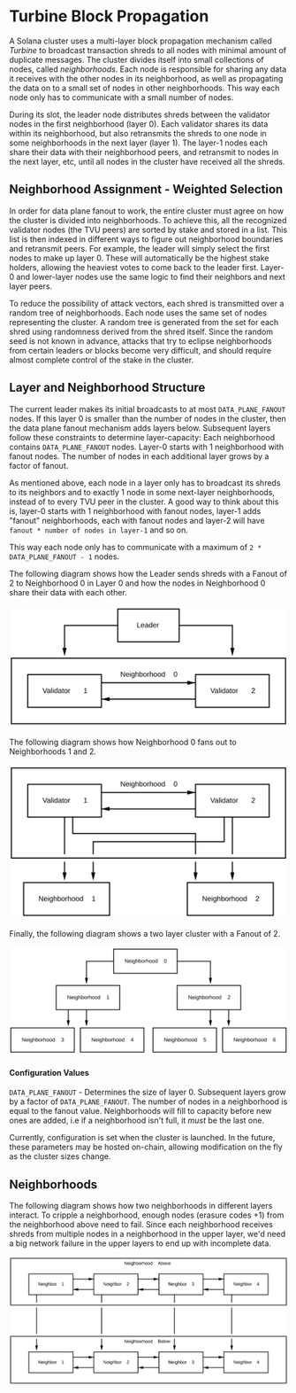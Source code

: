 # Turbine Block Propagation

A Solana cluster uses a multi-layer block propagation mechanism called *Turbine*
to broadcast transaction shreds to all nodes with minimal amount of duplicate
messages.  The cluster divides itself into small collections of nodes, called
*neighborhoods*. Each node is responsible for sharing any data it receives with
the other nodes in its neighborhood, as well as propagating the data on to a
small set of nodes in other neighborhoods.  This way each node only has to
communicate with a small number of nodes.

During its slot, the leader node distributes shreds between the validator nodes
in the first neighborhood (layer 0). Each validator shares its data within its
neighborhood, but also retransmits the shreds to one node in some neighborhoods
in the next layer (layer 1). The layer-1 nodes each share their data with their 
neighborhood peers, and retransmit to nodes in the next layer, etc, until all
nodes in the cluster have received all the shreds.

## Neighborhood Assignment - Weighted Selection

In order for data plane fanout to work, the entire cluster must agree on how the
cluster is divided into neighborhoods. To achieve this, all the recognized
validator nodes (the TVU peers) are sorted by stake and stored in a list. This
list is then indexed in different ways to figure out neighborhood boundaries and
retransmit peers. For example, the leader will simply select the first nodes to
make up layer 0. These will automatically be the highest stake holders, allowing
the heaviest votes to come back to the leader first. Layer-0 and lower-layer
nodes use the same logic to find their neighbors and next layer peers.

To reduce the possibility of attack vectors, each shred is transmitted over a
random tree of neighborhoods.  Each node uses the same set of nodes representing
the cluster.  A random tree is generated from the set for each shred using
randomness derived from the shred itself.  Since the random seed is not known in
advance, attacks that try to eclipse neighborhoods from certain leaders or
blocks become very difficult, and should require almost complete control of the
stake in the cluster.

## Layer and Neighborhood Structure

The current leader makes its initial broadcasts to at most `DATA_PLANE_FANOUT`
nodes. If this layer 0 is smaller than the number of nodes in the cluster, then
the data plane fanout mechanism adds layers below. Subsequent layers follow
these constraints to determine layer-capacity: Each neighborhood contains
`DATA_PLANE_FANOUT` nodes. Layer-0 starts with 1 neighborhood with fanout nodes.
The number of nodes in each additional layer grows by a factor of fanout.

As mentioned above, each node in a layer only has to broadcast its shreds to its
neighbors and to exactly 1 node in some next-layer neighborhoods, 
instead of to every TVU peer in the cluster. A good way to think about this is, 
layer-0 starts with 1 neighborhood with fanout nodes, layer-1 adds "fanout" 
neighborhoods, each with fanout nodes and layer-2 will have 
`fanout * number of nodes in layer-1` and so on.

This way each node only has to communicate with a maximum of `2 * DATA_PLANE_FANOUT - 1` nodes.

The following diagram shows how the Leader sends shreds with a Fanout of 2 to 
Neighborhood 0 in Layer 0 and how the nodes in Neighborhood 0 share their data
with each other.

<img alt="Leader sends shreds to Neighborhood 0 in Layer 0" src=".gitbook/assets/data-plane-seeding.svg" class="center"/>

The following diagram shows how Neighborhood 0 fans out to Neighborhoods 1 and 2.

<img alt="Neighborhood 0 Fanout to Neighborhood 1 and 2" src=".gitbook/assets/data-plane-fanout.svg" class="center"/>

Finally, the following diagram shows a two layer cluster with a Fanout of 2.

<img alt="Two layer cluster with a Fanout of 2" src=".gitbook/assets/data-plane.svg" class="center"/>

#### Configuration Values

`DATA_PLANE_FANOUT` - Determines the size of layer 0. Subsequent
layers grow by a factor of `DATA_PLANE_FANOUT`.
The number of nodes in a neighborhood is equal to the fanout value.
Neighborhoods will fill to capacity before new ones are added, i.e if a
neighborhood isn't full, it _must_ be the last one.

Currently, configuration is set when the cluster is launched. In the future,
these parameters may be hosted on-chain, allowing modification on the fly as the
cluster sizes change.

## Neighborhoods

The following diagram shows how two neighborhoods in different layers interact.
To cripple a neighborhood, enough nodes (erasure codes +1) from the neighborhood 
above need to fail. Since each neighborhood receives shreds from multiple nodes 
in a neighborhood in the upper layer, we'd need a big network failure in the upper 
layers to end up with incomplete data.

<img alt="Inner workings of a neighborhood"
src=".gitbook/assets/data-plane-neighborhood.svg" class="center"/>
